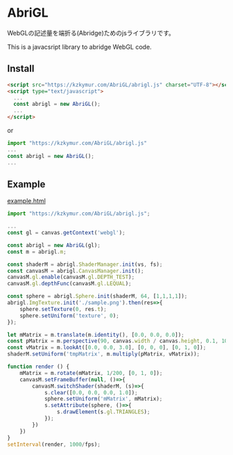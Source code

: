 # AbriGL

WebGLの記述量を端折る(Abridge)ためのjsライブラリです。

This is a javacsript library to abridge WebGL code.



## Install

```html
<script src="https://kzkymur.com/AbriGL/abrigl.js" charset="UTF-8"></script>
<script type="text/javascript">
  ...
  const abrigl = new AbriGL();
  ...
</script>
```

or

```javascript
import "https://kzkymur.com/AbriGL/abrigl.js"
...
const abrigl = new AbriGL();
...
```



## Example

[example.html](https://kzkymur.com/AbriGL/sample.html)

```javascript
import "https://kzkymur.com/AbriGL/abrigl.js";

...
const gl = canvas.getContext('webgl');

const abrigl = new AbriGL(gl);
const m = abrigl.m;

const shaderM = abrigl.ShaderManager.init(vs, fs);
const canvasM = abrigl.CanvasManager.init();
canvasM.gl.enable(canvasM.gl.DEPTH_TEST);
canvasM.gl.depthFunc(canvasM.gl.LEQUAL);

const sphere = abrigl.Sphere.init(shaderM, 64, [1,1,1,1]);
abrigl.ImgTexture.init('./sample.png').then(res=>{
	sphere.setTexture(0, res.t);
	sphere.setUniform('texture', 0);
});

let mMatrix = m.translate(m.identity(), [0.0, 0.0, 0.0]);
const pMatrix = m.perspective(90, canvas.width / canvas.height, 0.1, 100);
const vMatrix = m.lookAt([0.0, 0.0, 3.0], [0, 0, 0], [0, 1, 0]);
shaderM.setUniform('tmpMatrix', m.multiply(pMatrix, vMatrix));

function render () {
	mMatrix = m.rotate(mMatrix, 1/200, [0, 1, 0]);
	canvasM.setFrameBuffer(null, ()=>{
		canvasM.switchShader(shaderM, (s)=>{
			s.clear([0.0, 0.0, 0.0, 1.0]);
			sphere.setUniform('mMatrix', mMatrix);
			s.setAttribute(sphere, ()=>{
				s.drawElement(s.gl.TRIANGLES);
			});
		})
	})
}
setInterval(render, 1000/fps);
```

